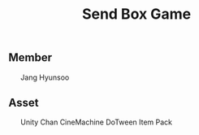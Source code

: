 <html>
  <head>
    <meta charset="utf-8">
    <title>
      ReadMe
    </title>
  </head>
  <body>
    <header>
      <h1>Send Box Game</h1>
    </header>
    <h2>Member</h2>
    <div>
      <ol>
        <il>Jang Hyunsoo</il>
      </ol>
    </div>
    <h2>Asset</h2>
    <div>
      <ul>
        <il>Unity Chan</il>
        <il>CineMachine</il>
        <il>DoTween</il>
        <il>Item Pack</il>
      </ul>
    </div>
  </body>
</html>
  
      
